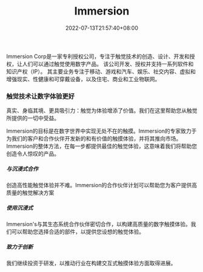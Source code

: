 ﻿---
weight: 
title: "Immersion"
description: "Immersion Corp是一家专利授权公司，专注于触觉技术的创造、设计、开发和授权，让人们可以通过触觉使用数字产品。 该公司开发、授权并支持一系列软件和知识产权（IP）。 其主要业务专注于移动、游戏和汽车、娱乐、社交内容、虚拟和增强现实、性健康和可穿戴设备，以及住宅、商业和工业物联网。"
date: 2022-07-13T21:57:40+08:00
lastmod: 2022-07-13T16:45:40+08:00
draft: false
authors: ["MineW"]
featuredImage: "310.png"
link: "https://www.immersion.com/"
tags: ["Immersion","人机交互"]
categories: ["navigation"]
navigation: ["人机交互"]
lightgallery: true
toc: true
pinned: false
recommend: false
recommend1: false
---
Immersion Corp是一家专利授权公司，专注于触觉技术的创造、设计、开发和授权，让人们可以通过触觉使用数字产品。 该公司开发、授权并支持一系列软件和知识产权（IP）。 其主要业务专注于移动、游戏和汽车、娱乐、社交内容、虚拟和增强现实、性健康和可穿戴设备，以及住宅、商业和工业物联网。

### 触觉技术让数字体验更好

真实、身临其境、更具吸引力：触觉为体验增添了价值。我们在这里帮助您从触觉所提供的一切中受益。

Immersion的目标是在数字世界中实现无处不在的触摸。Immersion的专家致力于为我们的客户和合作伙伴开发新的和有价值的触摸体验，并将其推向市场。Immersion的整体方法，在每一步都提供最佳的触觉体验，这意味着我们将帮助您创造令人惊叹的产品。

##### 与沉浸式合作

创造高性能触觉体验并不难。Immersion的合作伙伴计划可以帮助您为客户提供高质量的触觉解决方案

##### 使用沉浸式

Immersion's与其生态系统合作伙伴密切合作，以构建高质量的数字触摸体验。我们可以帮助您选择合适的部件，以提供您设想的触觉体验。

##### 致力于创新

我们继续投资于研发，以推动行业在构建交互式触摸体验方面取得进展。